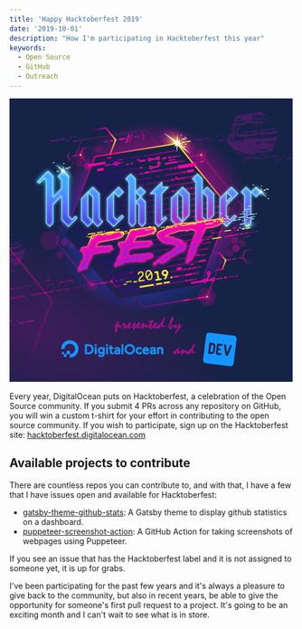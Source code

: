```yaml
---
title: 'Happy Hacktoberfest 2019'
date: '2019-10-01'
description: "How I'm participating in Hacktoberfest this year"
keywords:
  - Open Source
  - GitHub
  - Outreach
---
```


![Hacktoberfest logo](./hacktoberfest-logo.png)

Every year, DigitalOcean puts on Hacktoberfest, a celebration of the Open Source community. If you submit 4 PRs across any repository on GitHub, you will win a custom t-shirt for your effort in contributing to the open source community. If you wish to participate, sign up on the Hacktoberfest site: [hacktoberfest.digitalocean.com](https://hacktoberfest.digitalocean.com/)

## Available projects to contribute

There are countless repos you can contribute to, and with that, I have a few that I have issues open and available for Hacktoberfest:

- [gatsby-theme-github-stats](https://github.com/lannonbr/gatsby-theme-github-stats/): A Gatsby theme to display github statistics on a dashboard.
- [puppeteer-screenshot-action](https://github.com/lannonbr/puppeteer-screenshot-action/): A GitHub Action for taking screenshots of webpages using Puppeteer.

If you see an issue that has the Hacktoberfest label and it is not assigned to someone yet, it is up for grabs.

I've been participating for the past few years and it's always a pleasure to give back to the community, but also in recent years, be able to give the opportunity for someone's first pull request to a project. It's going to be an exciting month and I can't wait to see what is in store.